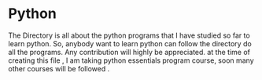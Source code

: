 # Python

The Directory is all about the python programs that I have studied so far to learn python. So, anybody want to learn python can follow the directory do all 
the programs. 
Any contribution will highly be appreciated. 
at the time of creating this file , I am taking python essentials program course, soon many other courses will be followed . 

